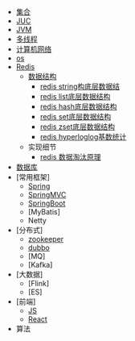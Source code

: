 * [集合](colection/README)
* [JUC](/juc/README)
* [JVM](/jvm/README)
* [多线程](/thread/README)
* [计算机网络](/network/README)
* [os](/os)
* [Redis](/Redis/)
  * [数据结构](/Redis/RedisObject.md)
    * [redis string构底层数据结](/Redis/redisString.md)
    * [redis list底层数据结构](/Redis/RedisList.md)
    * [redis hash底层数据结构](/Redis/RedisHash.md)
    * [redis set底层数据结构](/Redis/RedisSet.md)
    * [redis zset底层数据结构](/Redis/RedisZset.md)
    * [redis hyperloglog基数统计](/Redis/RedisHyperLogLog.md)
  * 实现细节
    * [redis 数据淘汰原理](/Redis/expire.md)
* [数据库](/database)
* [常用框架]
    * [Spring](/Spring)
    * [SpringMVC](/SpringMVC)
    * [SpringBoot](/SpringBoot/)
    * [MyBatis]
    * Netty
* [分布式]
    * [zookeeper](/zookeeper)
    * [dubbo](/dubbo)
    * [MQ]
    * [Kafka]
* [大数据]
    * [Flink]
    * [ES]
* [前端]
	* [JS](/JS/) 
	* [React](/React/) 
* 算法